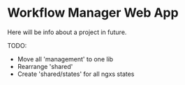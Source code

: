 # Workflow Manager Web App

Here will be info about a project in future. 


TODO: 
- Move all 'management' to one lib
- Rearrange 'shared'
- Create 'shared/states' for all ngxs states
